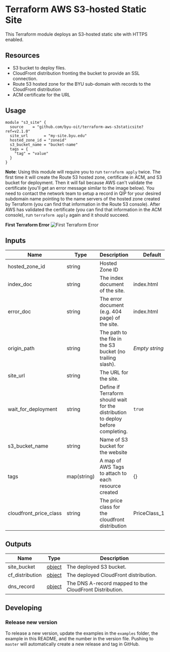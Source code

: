# Terraform AWS S3-hosted Static Site

This Terraform module deploys an S3-hosted static site with HTTPS enabled.

## Resources

- S3 bucket to deploy files.
- CloudFront distribution fronting the bucket to provide an SSL connection.
- Route 53 hosted zone for the BYU sub-domain with records to the CloudFront distribution
- ACM certificate for the URL

## Usage
```hcl
module "s3_site" {
  source    = "github.com/byu-oit/terraform-aws-s3staticsite?ref=v2.1.0"
  site_url       = "my-site.byu.edu"
  hosted_zone_id = "zoneid"
  s3_bucket_name = "bucket-name"
  tags = {
    "tag" = "value"
  }
}
```

**Note**: Using this module will require you to run `terraform apply` twice. The first time it will create the Route 53 hosted zone, certificate in ACM, and S3 bucket for deployment. Then it will fail because AWS can't validate the certificate (you'll get an error message similar to the image below). You need to contact the network team to setup a record in QIP for your desired subdomain name pointing to the name servers of the hosted zone created by Terraform (you can find that information in the Route 53 console). After AWS has validated the certificate (you can find that information in the ACM console), run `terraform apply` again and it should succeed.

**First Terraform Error**
![First Terraform Error](readme/terraform-apply-1.png)

## Inputs
| Name                   | Type        | Description                                                                       | Default        |
| ---------------------- | ----------- | --------------------------------------------------------------------------------- | -------------- |
| hosted_zone_id         | string      | Hosted Zone ID                                                                    |
| index_doc              | string      | The index document of the site.                                                   | index.html     |
| error_doc              | string      | The error document (e.g. 404 page) of the site.                                   | index.html     |
| origin_path            | string      | The path to the file in the S3 bucket (no trailing slash).                        | *Empty string* |
| site_url               | string      | The URL for the site.                                                             |
| wait_for_deployment    | string      | Define if Terraform should wait for the distribution to deploy before completing. | `true`         |
| s3_bucket_name         | string      | Name of S3 bucket for the website                                                 |
| tags                   | map(string) | A map of AWS Tags to attach to each resource created                              | {}             |
| cloudfront_price_class | string      | The price class for the cloudfront distribution                                   | PriceClass_100 |
## Outputs
| Name            | Type                                                                                                     | Description                                             |
| --------------- | -------------------------------------------------------------------------------------------------------- | ------------------------------------------------------- |
| site_bucket     | [object](https://www.terraform.io/docs/providers/aws/r/s3_bucket.html#attributes-reference)              | The deployed S3 bucket.                                 |
| cf_distribution | [object](https://www.terraform.io/docs/providers/aws/r/cloudfront_distribution.html#attribute-reference) | The deployed CloudFront distribution.                   |
| dns_record      | [object](https://www.terraform.io/docs/providers/aws/r/route53_record.html#attributes-reference)         | The DNS A-record mapped to the CloudFront Distribution. |

## Developing

### Release new version

To release a new version, update the examples in the `examples` folder, the example in this README, and the number in the version file. Pushing to `master` will automatically create a new release and tag in GitHub.
